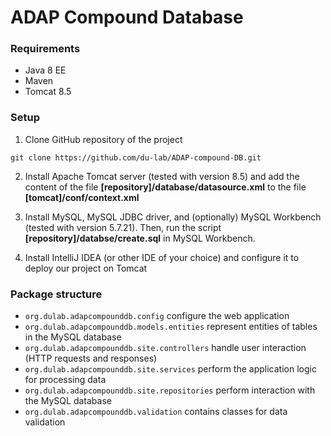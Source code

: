# ADAP Compound Database

### Requirements
- Java 8 EE
- Maven
- Tomcat 8.5

### Setup
1. Clone GitHub repository of the project
```
git clone https://github.com/du-lab/ADAP-compound-DB.git
```
2. Install Apache Tomcat server (tested with version 8.5) and add the content of the file **[repository]/database/datasource.xml** to the file **[tomcat]/conf/context.xml**

3. Install MySQL, MySQL JDBC driver, and (optionally) MySQL Workbench (tested with version 5.7.21). Then, run the script **[repository]/databse/create.sql** in MySQL Workbench.

4. Install IntelliJ IDEA (or other IDE of your choice) and configure it to deploy our project on Tomcat 

### Package structure
* `org.dulab.adapcompounddb.config` configure the web application
* `org.dulab.adapcompounddb.models.entities` represent entities of tables in the MySQL database
* `org.dulab.adapcompounddb.site.controllers` handle user interaction (HTTP requests and responses)
* `org.dulab.adapcompounddb.site.services` perform the application logic for processing data
* `org.dulab.adapcompounddb.site.repositories` perform interaction with the MySQL database
* `org.dulab.adapcompounddb.validation` contains classes for data validation

